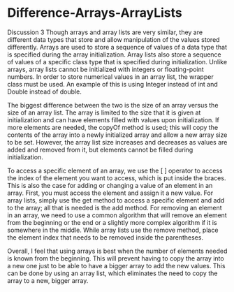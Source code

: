 # Difference-Arrays-ArrayLists
Discussion 3
Though arrays and array lists are very similar, they are different data types that store and allow manipulation of the values stored differently. Arrays are used to store a sequence of values of a data type that is specified during the array initialization. Array lists also store a sequence of values of a specific class type that is specified during initialization. Unlike arrays, array lists cannot be initialized with integers or floating-point numbers. In order to store numerical values in an array list, the wrapper class must be used. An example of this is using Integer instead of int and Double instead of double.

The biggest difference between the two is the size of an array versus the size of an array list. The array is limited to the size that it is given at initialization and can have elements filled with values upon initialization. If more elements are needed, the copyOf method is used; this will copy the contents of the array into a newly initialized array and allow a new array size to be set. However, the array list size increases and decreases as values are added and removed from it, but elements cannot be filled during initialization.

To access a specific element of an array, we use the [ ] operator to access the index of the element you want to access, which is put inside the braces. This is also the case for adding or changing a value of an element in an array. First, you must access the element and assign it a new value. For array lists, simply use the get method to access a specific element and add to the array; all that is needed is the add method. For removing an element in an array, we need to use a common algorithm that will remove an element from the beginning or the end or a slightly more complex algorithm if it is somewhere in the middle. While array lists use the remove method, place the element index that needs to be removed inside the parentheses. 

Overall, I feel that using arrays is best when the number of elements needed is known from the beginning. This will prevent having to copy the array into a new one just to be able to have a bigger array to add the new values. This can be done by using an array list, which eliminates the need to copy the array to a new, bigger array.
